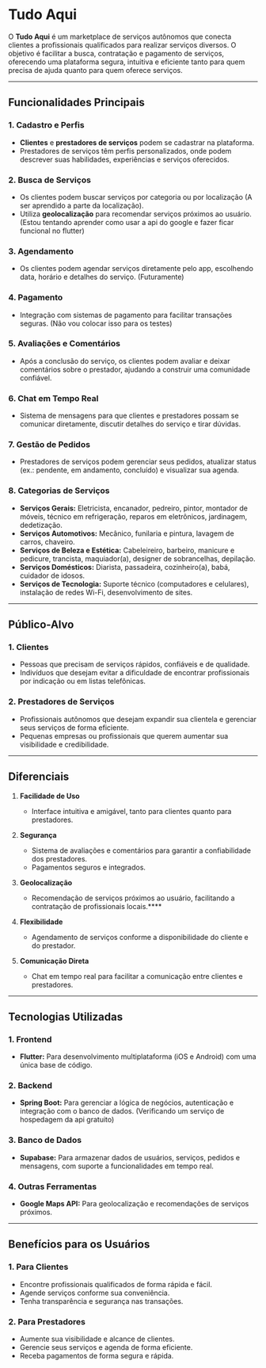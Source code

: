# Tudo Aqui

O **Tudo Aqui** é um marketplace de serviços autônomos que conecta clientes a profissionais qualificados para realizar serviços diversos. O objetivo é facilitar a busca, contratação e pagamento de serviços, oferecendo uma plataforma segura, intuitiva e eficiente tanto para quem precisa de ajuda quanto para quem oferece serviços.

---

## Funcionalidades Principais

### 1. **Cadastro e Perfis**
- **Clientes** e **prestadores de serviços** podem se cadastrar na plataforma.
- Prestadores de serviços têm perfis personalizados, onde podem descrever suas habilidades, experiências e serviços oferecidos.

### 2. **Busca de Serviços**
- Os clientes podem buscar serviços por categoria ou por localização (A ser aprendido a parte da localização).
- Utiliza **geolocalização** para recomendar serviços próximos ao usuário. (Estou tentando aprender como usar a api do google e fazer ficar funcional no flutter)

### 3. **Agendamento**
- Os clientes podem agendar serviços diretamente pelo app, escolhendo data, horário e detalhes do serviço. (Futuramente)

### 4. **Pagamento**
- Integração com sistemas de pagamento para facilitar transações seguras. (Não vou colocar isso para os testes)

### 5. **Avaliações e Comentários**
- Após a conclusão do serviço, os clientes podem avaliar e deixar comentários sobre o prestador, ajudando a construir uma comunidade confiável.

### 6. **Chat em Tempo Real**
- Sistema de mensagens para que clientes e prestadores possam se comunicar diretamente, discutir detalhes do serviço e tirar dúvidas.

### 7. **Gestão de Pedidos**
- Prestadores de serviços podem gerenciar seus pedidos, atualizar status (ex.: pendente, em andamento, concluído) e visualizar sua agenda.

### 8. **Categorias de Serviços**
- **Serviços Gerais:** Eletricista, encanador, pedreiro, pintor, montador de móveis, técnico em refrigeração, reparos em eletrônicos, jardinagem, dedetização.
- **Serviços Automotivos:** Mecânico, funilaria e pintura, lavagem de carros, chaveiro.
- **Serviços de Beleza e Estética:** Cabeleireiro, barbeiro, manicure e pedicure, trancista, maquiador(a), designer de sobrancelhas, depilação.
- **Serviços Domésticos:** Diarista, passadeira, cozinheiro(a), babá, cuidador de idosos.
- **Serviços de Tecnologia:** Suporte técnico (computadores e celulares), instalação de redes Wi-Fi, desenvolvimento de sites.

---

## Público-Alvo

### 1. **Clientes**
- Pessoas que precisam de serviços rápidos, confiáveis e de qualidade.
- Indivíduos que desejam evitar a dificuldade de encontrar profissionais por indicação ou em listas telefônicas.

### 2. **Prestadores de Serviços**
- Profissionais autônomos que desejam expandir sua clientela e gerenciar seus serviços de forma eficiente.
- Pequenas empresas ou profissionais que querem aumentar sua visibilidade e credibilidade.

---

## Diferenciais

1. **Facilidade de Uso**
   - Interface intuitiva e amigável, tanto para clientes quanto para prestadores.

2. **Segurança**
   - Sistema de avaliações e comentários para garantir a confiabilidade dos prestadores.
   - Pagamentos seguros e integrados.

3. **Geolocalização**
   - Recomendação de serviços próximos ao usuário, facilitando a contratação de profissionais locais.****

4. **Flexibilidade**
   - Agendamento de serviços conforme a disponibilidade do cliente e do prestador.

5. **Comunicação Direta**
   - Chat em tempo real para facilitar a comunicação entre clientes e prestadores.

---

## Tecnologias Utilizadas

### 1. **Frontend**
- **Flutter:** Para desenvolvimento multiplataforma (iOS e Android) com uma única base de código.

### 2. **Backend**
- **Spring Boot:** Para gerenciar a lógica de negócios, autenticação e integração com o banco de dados. (Verificando um serviço de hospedagem da api gratuito)

### 3. **Banco de Dados**
- **Supabase:** Para armazenar dados de usuários, serviços, pedidos e mensagens, com suporte a funcionalidades em tempo real.

### 4. **Outras Ferramentas**
- **Google Maps API:** Para geolocalização e recomendações de serviços próximos.

---

## Benefícios para os Usuários

### 1. **Para Clientes**
- Encontre profissionais qualificados de forma rápida e fácil.
- Agende serviços conforme sua conveniência.
- Tenha transparência e segurança nas transações.

### 2. **Para Prestadores**
- Aumente sua visibilidade e alcance de clientes.
- Gerencie seus serviços e agenda de forma eficiente.
- Receba pagamentos de forma segura e rápida.

